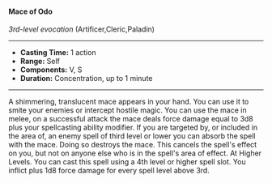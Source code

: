 #### Mace of Odo
*3rd-level evocation* (Artificer,Cleric,Paladin)
___
- **Casting Time:** 1 action
- **Range:** Self
- **Components:** V, S
- **Duration:** Concentration, up to 1 minute
---
A shimmering, translucent mace appears in your
hand. You can use it to smite your enemies or intercept hostile magic. You can use the mace in
melee, on a successful attack the mace deals force
damage equal to 3d8 plus your spellcasting ability
modifier.
If you are targeted by, or included in the area of,
an enemy spell of third level or lower you can
absorb the spell with the mace. Doing so destroys
the mace. This cancels the spell's effect on you, but
not on anyone else who is in the spell's area of
effect.
At Higher Levels. You can cast this spell using a
4th level or higher spell slot. You inflict plus 1d8
force damage for every spell level above 3rd.
